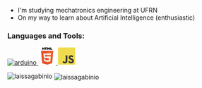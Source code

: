 - I'm studying mechatronics engineering at UFRN 
- On my way to learn about Artificial Intelligence (enthusiastic)


<h3 align="left">Languages and Tools:</h3>
<p align="left"> <a href="https://www.arduino.cc/" target="_blank" rel="noreferrer"> <img src="https://cdn.worldvectorlogo.com/logos/arduino-1.svg" alt="arduino" width="40" height="40"/> </a> <a href="https://www.w3.org/html/" target="_blank" rel="noreferrer"> <img src="https://raw.githubusercontent.com/devicons/devicon/master/icons/html5/html5-original-wordmark.svg" alt="html5" width="40" height="40"/> </a> <a href="https://developer.mozilla.org/en-US/docs/Web/JavaScript" target="_blank" rel="noreferrer"> <img src="https://raw.githubusercontent.com/devicons/devicon/master/icons/javascript/javascript-original.svg" alt="javascript" width="40" height="40"/> </a> </p>

<p><img align="left" src="https://github-readme-stats.vercel.app/api/top-langs?username=laissagabinio&show_icons=true&locale=en&layout=compact" alt="laissagabinio" /></p>

<p>&nbsp;<img align="center" src="https://github-readme-stats.vercel.app/api?username=laissagabinio&show_icons=true&locale=en" alt="laissagabinio" /></p>
<!---
Laissagabinio/Laissagabinio is a ✨ special ✨ repository because its `README.md` (this file) appears on your GitHub profile.
You can click the Preview link to take a look at your changes.
--->

